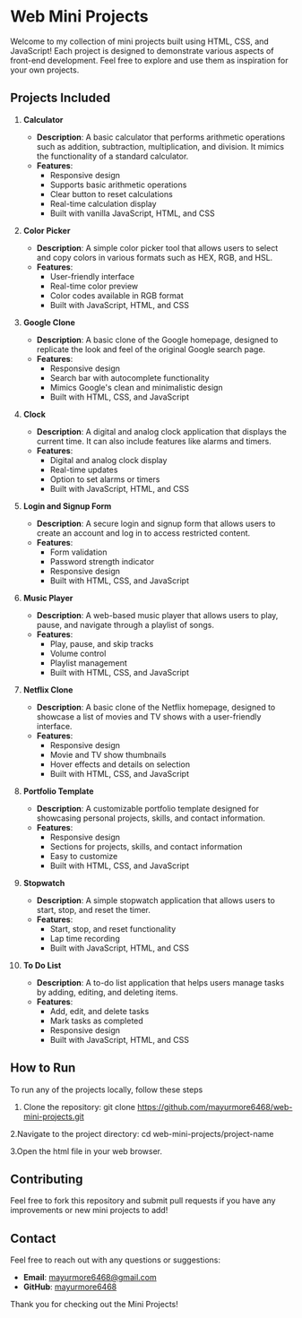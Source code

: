 # Web Mini Projects

Welcome to my collection of mini projects built using HTML, CSS, and JavaScript! Each project is designed to demonstrate various aspects of front-end development. Feel free to explore and use them as inspiration for your own projects.

## Projects Included

1. **Calculator**
   - **Description**: A basic calculator that performs arithmetic operations such as addition, subtraction, multiplication, and division. It mimics the functionality of a standard calculator.
   - **Features**:
     - Responsive design
     - Supports basic arithmetic operations
     - Clear button to reset calculations
     - Real-time calculation display
     - Built with vanilla JavaScript, HTML, and CSS

2. **Color Picker**
   - **Description**: A simple color picker tool that allows users to select and copy colors in various formats such as HEX, RGB, and HSL.
   - **Features**:
     - User-friendly interface
     - Real-time color preview
     - Color codes available in  RGB format
     - Built with JavaScript, HTML, and CSS

3. **Google Clone**
   - **Description**: A basic clone of the Google homepage, designed to replicate the look and feel of the original Google search page.
   - **Features**:
     - Responsive design
     - Search bar with autocomplete functionality
     - Mimics Google's clean and minimalistic design
     - Built with HTML, CSS, and JavaScript

4. **Clock**
   - **Description**: A digital and analog clock application that displays the current time. It can also include features like alarms and timers.
   - **Features**:
     - Digital and analog clock display
     - Real-time updates
     - Option to set alarms or timers
     - Built with JavaScript, HTML, and CSS

5. **Login and Signup Form**
   - **Description**: A secure login and signup form that allows users to create an account and log in to access restricted content.
   - **Features**:
     - Form validation
     - Password strength indicator
     - Responsive design
     - Built with HTML, CSS, and JavaScript

6. **Music Player**
   - **Description**: A web-based music player that allows users to play, pause, and navigate through a playlist of songs.
   - **Features**:
     - Play, pause, and skip tracks
     - Volume control
     - Playlist management
     - Built with HTML, CSS, and JavaScript

7. **Netflix Clone**
   - **Description**: A basic clone of the Netflix homepage, designed to showcase a list of movies and TV shows with a user-friendly interface.
   - **Features**:
     - Responsive design
     - Movie and TV show thumbnails
     - Hover effects and details on selection
     - Built with HTML, CSS, and JavaScript

8. **Portfolio Template**
   - **Description**: A customizable portfolio template designed for showcasing personal projects, skills, and contact information.
   - **Features**:
     - Responsive design
     - Sections for projects, skills, and contact information
     - Easy to customize
     - Built with HTML, CSS, and JavaScript

9. **Stopwatch**
   - **Description**: A simple stopwatch application that allows users to start, stop, and reset the timer.
   - **Features**:
     - Start, stop, and reset functionality
     - Lap time recording
     - Built with JavaScript, HTML, and CSS

10. **To Do List**
    - **Description**: A to-do list application that helps users manage tasks by adding, editing, and deleting items.
    - **Features**:
      - Add, edit, and delete tasks
      - Mark tasks as completed
      - Responsive design
      - Built with JavaScript, HTML, and CSS

## How to Run

To run any of the projects locally, follow these steps
1. Clone the repository:
   git clone https://github.com/mayurmore6468/web-mini-projects.git

2.Navigate to the project directory:
    cd web-mini-projects/project-name
    
3.Open the html file in your web browser.


## Contributing
Feel free to fork this repository and submit pull requests if you have any improvements or new mini projects to add!

## Contact

Feel free to reach out with any questions or suggestions:

- **Email**: mayurmore6468@gmail.com
- **GitHub**: [mayurmore6468](https://github.com/mayurmore6468)

Thank you for checking out the Mini Projects!
